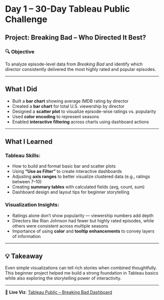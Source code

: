 # Day 1 – 30-Day Tableau Public Challenge

## Project: Breaking Bad – Who Directed It Best?

### 🔍 Objective
To analyze episode-level data from *Breaking Bad* and identify which director consistently delivered the most highly rated and popular episodes.

---

## What I Did
- Built a **bar chart** showing average IMDB rating by director
- Created a **bar chart** for total U.S. viewership by director
- Designed a **scatter plot** to visualize episode-wise ratings vs. popularity
- Used **color encoding** to represent seasons
- Enabled **interactive filtering** across charts using dashboard actions

---

## What I Learned

### Tableau Skills:
- How to build and format basic bar and scatter plots
- Using **“Use as Filter”** to create interactive dashboards
- Adjusting **axis ranges** to better visualize clustered data (e.g., ratings between 7–10)
- Creating **summary tables** with calculated fields (avg, count, sum)
- Dashboard design and layout tips for beginner storytelling

### Visualization Insights:
- Ratings alone don’t show popularity — viewership numbers add depth
- Directors like Rian Johnson had fewer but highly rated episodes, while others were consistent across multiple seasons
- Importance of using **color** and **tooltip enhancements** to convey layers of information

---

## 💡 Takeaway
Even simple visualizations can tell rich stories when combined thoughtfully. This beginner project helped me build a strong foundation in Tableau basics while also exploring the storytelling power of interactivity.

---

🔗 **Live Viz**: [Tableau Public – Breaking Bad Dashboard](https://public.tableau.com/app/profile/your_username)
